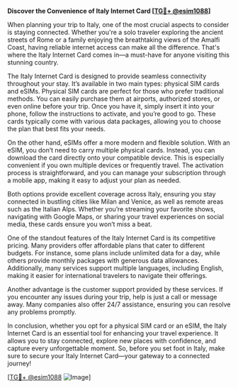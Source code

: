 **Discover the Convenience of Italy Internet Card [[TG💪+ @esim1088](https://t.me/s/esim1088)]**

When planning your trip to Italy, one of the most crucial aspects to consider is staying connected. Whether you're a solo traveler exploring the ancient streets of Rome or a family enjoying the breathtaking views of the Amalfi Coast, having reliable internet access can make all the difference. That's where the Italy Internet Card comes in—a must-have for anyone visiting this stunning country.

The Italy Internet Card is designed to provide seamless connectivity throughout your stay. It’s available in two main types: physical SIM cards and eSIMs. Physical SIM cards are perfect for those who prefer traditional methods. You can easily purchase them at airports, authorized stores, or even online before your trip. Once you have it, simply insert it into your phone, follow the instructions to activate, and you’re good to go. These cards typically come with various data packages, allowing you to choose the plan that best fits your needs.

On the other hand, eSIMs offer a more modern and flexible solution. With an eSIM, you don’t need to carry multiple physical cards. Instead, you can download the card directly onto your compatible device. This is especially convenient if you own multiple devices or frequently travel. The activation process is straightforward, and you can manage your subscription through a mobile app, making it easy to adjust your plan as needed.

Both options provide excellent coverage across Italy, ensuring you stay connected in bustling cities like Milan and Venice, as well as remote areas such as the Italian Alps. Whether you’re streaming your favorite shows, navigating with Google Maps, or sharing your travel experiences on social media, these cards ensure you won’t miss a beat.

One of the standout features of the Italy Internet Card is its competitive pricing. Many providers offer affordable plans that cater to different budgets. For instance, some plans include unlimited data for a day, while others provide monthly packages with generous data allowances. Additionally, many services support multiple languages, including English, making it easier for international travelers to navigate their offerings.

Another advantage is the customer support provided by these services. If you encounter any issues during your trip, help is just a call or message away. Many companies also offer 24/7 assistance, ensuring you can resolve any problems promptly.

In conclusion, whether you opt for a physical SIM card or an eSIM, the Italy Internet Card is an essential tool for enhancing your travel experience. It allows you to stay connected, explore new places with confidence, and capture every unforgettable moment. So, before you set foot in Italy, make sure to secure your Italy Internet Card—your gateway to a connected journey! 

[[TG💪+ @esim1088](https://t.me/s/esim1088) ![Image](https://i.postimg.cc/Y0z9fWf4/image.png)]